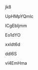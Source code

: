 jk8
































UpHMpYQmlc
















ICgEbIjmm








Eo1dYO




xxldt6d


ddl6S

vl4EmHma
